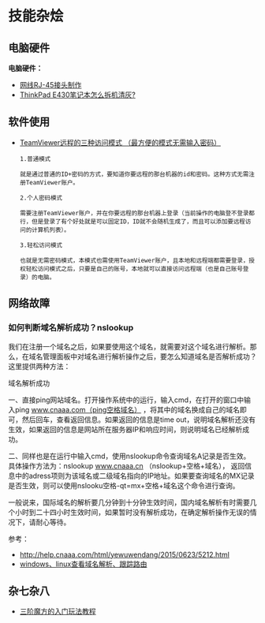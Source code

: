 # 技能杂烩

## 电脑硬件

**电脑硬件：**

- [网线RJ-45接头制作](https://tieba.baidu.com/p/2126498185?red_tag=3255758856)
- [ThinkPad E430笔记本怎么拆机清灰?](https://m.jb51.net/softjc/454333.html)



## 软件使用

- [TeamViewer远程的三种访问模式 （最方便的模式无需输入密码）](https://my.oschina.net/u/3477605/blog/1798601)

  ```
  1.普通模式
  
  就是通过普通的ID+密码的方式，要知道你要远程的那台机器的id和密码。这种方式无需注册TeamViewer账户。
  
  2.个人密码模式
  
  需要注册TeamViewer账户，并在你要远程的那台机器上登录（当前操作的电脑登不登录都行，但是登录了有个好处就是可以固定ID，ID就不会随机生成了，而且可以添加要远程访问的计算机列表）。
  
  3.轻松访问模式
  
  也就是无需密码模式，本模式也需使用TeamViewer账户，且本地和远程端都需要登录，授权轻松访问模式之后，只要是自己的账号，本地就可以直接访问远程端（也是自己账号登录）的电脑。
  ```



## 网络故障

### 如何判断域名解析成功？nslookup

我们在注册一个域名之后，如果要使用这个域名，就需要对这个域名进行解析。那么，在域名管理面板中对域名进行解析操作之后，要怎么知道域名是否解析成功？这里提供两种方法：

域名解析成功

一、直接ping网站域名。打开操作系统中的运行，输入cmd，在打开的窗口中输入ping www.cnaaa.com（ping空格域名） ，将其中的域名换成自己的域名即可，然后回车，查看返回信息。如果返回的信息是time out，说明域名解析还没有生效，如果返回的信息是网站所在服务器IP和响应时间，则说明域名已经解析成功。

二、同样也是在运行中输入cmd，使用nslookup命令查询域名A记录是否生效。具体操作方法为：nslookup www.cnaaa.cn （nslookup+空格+域名）， 返回信息中的adress项则为该域名或二级域名指向的IP地址。如果要查询域名的MX记录是否生效，则可以使用nslooku空格-qt=mx+空格+域名这个命令进行查询。

一般说来，国际域名的解析要几分钟到十分钟生效时间，国内域名解析有时需要几个小时到二十四小时生效时间，如果暂时没有解析成功，在确定解析操作无误的情况下，请耐心等待。

参考：

- <http://help.cnaaa.com/html/yewuwendang/2015/0623/5212.html>
- [windows、linux查看域名解析、跟踪路由](<https://blog.csdn.net/wangjun5159/article/details/54599759>)



## 杂七杂八

- [三阶魔方的入门玩法教程](<http://www.mf100.org/beginner.htm>)
